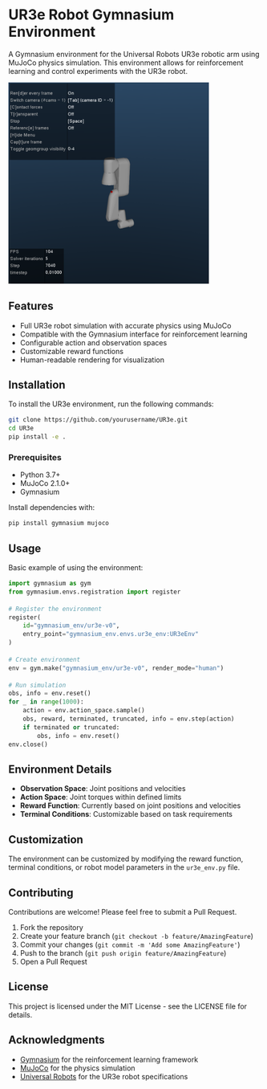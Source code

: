 # UR3e Robot Gymnasium Environment

A Gymnasium environment for the Universal Robots UR3e robotic arm using MuJoCo physics simulation. This environment allows for reinforcement learning and control experiments with the UR3e robot.

<img src="./assets/capture.png" alt="UR3e Robot in MuJoCo simulation" width="400"/>

## Features

- Full UR3e robot simulation with accurate physics using MuJoCo
- Compatible with the Gymnasium interface for reinforcement learning
- Configurable action and observation spaces
- Customizable reward functions
- Human-readable rendering for visualization

## Installation

To install the UR3e environment, run the following commands:

```bash
git clone https://github.com/yourusername/UR3e.git
cd UR3e
pip install -e .
```

### Prerequisites

- Python 3.7+
- MuJoCo 2.1.0+
- Gymnasium

Install dependencies with:

```bash
pip install gymnasium mujoco
```

## Usage

Basic example of using the environment:

```python
import gymnasium as gym
from gymnasium.envs.registration import register

# Register the environment
register(
    id="gymnasium_env/ur3e-v0",
    entry_point="gymnasium_env.envs.ur3e_env:UR3eEnv"
)

# Create environment
env = gym.make("gymnasium_env/ur3e-v0", render_mode="human")

# Run simulation
obs, info = env.reset()
for _ in range(1000):
    action = env.action_space.sample()
    obs, reward, terminated, truncated, info = env.step(action)
    if terminated or truncated:
        obs, info = env.reset()
env.close()
```

## Environment Details

- **Observation Space**: Joint positions and velocities
- **Action Space**: Joint torques within defined limits
- **Reward Function**: Currently based on joint positions and velocities
- **Terminal Conditions**: Customizable based on task requirements

## Customization

The environment can be customized by modifying the reward function, terminal conditions, or robot model parameters in the `ur3e_env.py` file.

## Contributing

Contributions are welcome! Please feel free to submit a Pull Request.

1. Fork the repository
2. Create your feature branch (`git checkout -b feature/AmazingFeature`)
3. Commit your changes (`git commit -m 'Add some AmazingFeature'`)
4. Push to the branch (`git push origin feature/AmazingFeature`)
5. Open a Pull Request

## License

This project is licensed under the MIT License - see the LICENSE file for details.

## Acknowledgments

- [Gymnasium](https://gymnasium.farama.org/) for the reinforcement learning framework
- [MuJoCo](https://mujoco.org/) for the physics simulation
- [Universal Robots](https://www.universal-robots.com/) for the UR3e robot specifications

